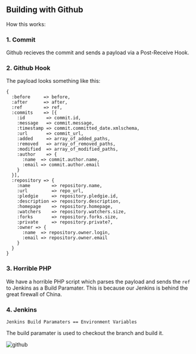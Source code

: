##  Building with Github

How this works:
	
### 1. Commit

Github recieves the commit and sends a payload via a Post-Receive Hook. 

### 2. Github Hook

The payload looks something like this:

	{
	  :before     => before,
	  :after      => after,
	  :ref        => ref,
	  :commits    => [{
	    :id        => commit.id,
	    :message   => commit.message,
	    :timestamp => commit.committed_date.xmlschema,
	    :url       => commit_url,
	    :added     => array_of_added_paths,
	    :removed   => array_of_removed_paths,
	    :modified  => array_of_modified_paths,
	    :author    => {
	      :name  => commit.author.name,
	      :email => commit.author.email
	    }
	  }],
	  :repository => {
	    :name        => repository.name,
	    :url         => repo_url,
	    :pledgie     => repository.pledgie.id,
	    :description => repository.description,
	    :homepage    => repository.homepage,
	    :watchers    => repository.watchers.size,
	    :forks       => repository.forks.size,
	    :private     => repository.private?,
	    :owner => {
	      :name  => repository.owner.login,
	      :email => repository.owner.email
	    }
	  }
	}

### 3. Horrible PHP

We have a horrible PHP script which parses the payload and sends the `ref` to Jenkins as a Build Paramater. This is because our Jenkins is behind the great firewall of China. 

### 4. Jenkins

	Jenkins Build Paramaters == Environment Variables

The build paramater is used to checkout the branch and build it.

![github](http://cdn.memegenerator.net/instances/400x/37900954.jpg)
